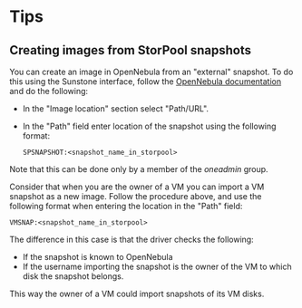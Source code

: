 # Tips

## Creating images from StorPool snapshots

You can create an image in OpenNebula from an "external" snapshot. To do this using the Sunstone interface, follow the [OpenNebula documentation](https://docs.opennebula.io/6.8/management_and_operations/storage_management/images.html#using-sunstone-to-manage-images) and do the following:

- In the "Image location" section select "Path/URL".
- In the "Path" field enter location of the snapshot using the following format:

    ```
    SPSNAPSHOT:<snapshot_name_in_storpool>
    ```
Note that this can be done only by a member of the _oneadmin_ group.

Consider that when you are the owner of a VM you can import a VM snapshot as a new image. Follow the procedure above, and use the following format when entering the location in the "Path" field:

```
VMSNAP:<snapshot_name_in_storpool>
```

The difference in this case is that the driver checks the following:

* If the snapshot is known to OpenNebula
* If the username importing the snapshot is the owner of the VM to which disk the snapshot belongs.

This way the owner of a VM could import snapshots of its VM disks.
